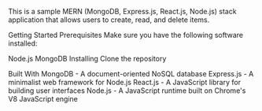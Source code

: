 This is a sample MERN (MongoDB, Express.js, React.js, Node.js) stack application that allows users to create, read, and delete items.

Getting Started
Prerequisites
Make sure you have the following software installed:

Node.js
MongoDB
Installing
Clone the repository

Built With
MongoDB - A document-oriented NoSQL database
Express.js - A minimalist web framework for Node.js
React.js - A JavaScript library for building user interfaces
Node.js - A JavaScript runtime built on Chrome's V8 JavaScript engine
